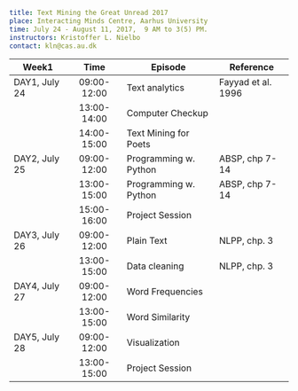 ```yaml
title: Text Mining the Great Unread 2017
place: Interacting Minds Centre, Aarhus University
time: July 24 - August 11, 2017,  9 AM to 3(5) PM.
instructors: Kristoffer L. Nielbo
contact: kln@cas.au.dk
```

| Week1         | Time          | Episode                 | Reference          |
| ------------- |:-------------:|-------------------------| ------------------ |
| DAY1, July 24 | 09:00-12:00   | Text analytics          | Fayyad et al. 1996 |
|               | 13:00-14:00   | Computer Checkup        |                    |
|               | 14:00-15:00   | Text Mining for Poets   |                    |  
| DAY2, July 25 | 09:00-12:00	| Programming w. Python	  | ABSP, chp 7-14 	   |  
| 		 		| 13:00-15:00	| Programming w. Python	  | ABSP, chp 7-14	   |
|				| 15:00-16:00	| Project Session		  |					   |
| DAY3, July 26 | 09:00-12:00	| Plain Text			  | NLPP, chp. 3	   |
|				| 13:00-15:00	| Data cleaning			  | NLPP, chp. 3	   |
| DAY4, July 27 | 09:00-12:00	| Word Frequencies		  |					   |
|				| 13:00-15:00	| Word Similarity		  |					   |
| DAY5, July 28 | 09:00-12:00	| Visualization		      |					   |
|				| 13:00-15:00	| Project Session		  |					   |
